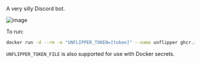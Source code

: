 A very silly Discord bot.

![image](https://user-images.githubusercontent.com/1860089/212572796-695a675a-3102-4736-a6dc-daf94b76ef0b.png)

To run:

```bash
docker run -d --rm -e "UNFLIPPER_TOKEN=[token]" --name unflipper ghcr.io/f13/unflipper
```

`UNFLIPPER_TOKEN_FILE` is also supported for use with Docker secrets.
